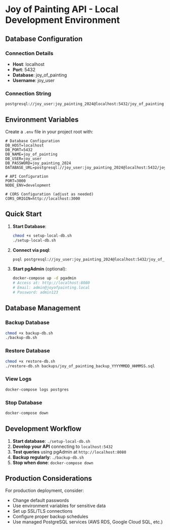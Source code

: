 # Joy of Painting API - Local Development Environment

## Database Configuration

### Connection Details
- **Host**: localhost
- **Port**: 5432
- **Database**: joy_of_painting
- **Username**: joy_user

### Connection String
```
postgresql://joy_user:joy_painting_2024@localhost:5432/joy_of_painting
```

## Environment Variables

Create a `.env` file in your project root with:

```env
# Database Configuration
DB_HOST=localhost
DB_PORT=5432
DB_NAME=joy_of_painting
DB_USER=joy_user
DB_PASSWORD=joy_painting_2024
DATABASE_URL=postgresql://joy_user:joy_painting_2024@localhost:5432/joy_of_painting

# API Configuration
PORT=3000
NODE_ENV=development

# CORS Configuration (adjust as needed)
CORS_ORIGIN=http://localhost:3000
```

## Quick Start

1. **Start Database**:
   ```bash
   chmod +x setup-local-db.sh
   ./setup-local-db.sh
   ```

2. **Connect via psql**:
   ```bash
   psql postgresql://joy_user:joy_painting_2024@localhost:5432/joy_of_painting
   ```

3. **Start pgAdmin** (optional):
   ```bash
   docker-compose up -d pgadmin
   # Access at: http://localhost:8080
   # Email: admin@joyofpainting.local
   # Password: admin123
   ```

## Database Management

### Backup Database
```bash
chmod +x backup-db.sh
./backup-db.sh
```

### Restore Database
```bash
chmod +x restore-db.sh
./restore-db.sh backups/joy_of_painting_backup_YYYYMMDD_HHMMSS.sql
```

### View Logs
```bash
docker-compose logs postgres
```

### Stop Database
```bash
docker-compose down
```

## Development Workflow

1. **Start database**: `./setup-local-db.sh`
2. **Develop your API** connecting to `localhost:5432`
3. **Test queries** using pgAdmin at `http://localhost:8080`
4. **Backup regularly**: `./backup-db.sh`
5. **Stop when done**: `docker-compose down`

## Production Considerations

For production deployment, consider:
- Change default passwords
- Use environment variables for sensitive data
- Set up SSL/TLS connections
- Configure proper backup schedules
- Use managed PostgreSQL services (AWS RDS, Google Cloud SQL, etc.)

